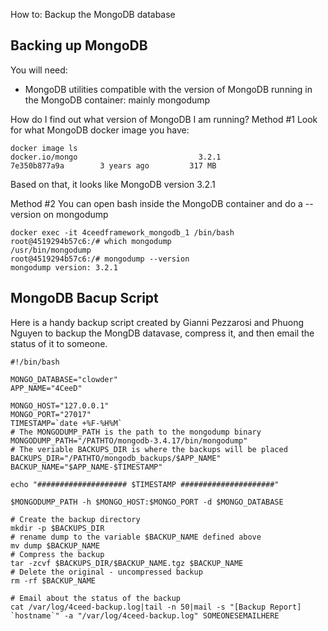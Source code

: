 How to: Backup the MongoDB database

## Backing up MongoDB

You will need:
- MongoDB utilities compatible with the version of MongoDB running in the MongoDB container: mainly mongodump

How do I find out what version of MongoDB I am running?
Method #1 
Look for what MongoDB docker image you have:
```
docker image ls
docker.io/mongo                           3.2.1               7e350b877a9a        3 years ago         317 MB
```
Based on that, it looks like MongoDB version 3.2.1

Method #2
You can open bash inside the MongoDB container and do a --version on mongodump
```
docker exec -it 4ceedframework_mongodb_1 /bin/bash
root@4519294b57c6:/# which mongodump
/usr/bin/mongodump
root@4519294b57c6:/# mongodump --version
mongodump version: 3.2.1
```
## MongoDB Bacup Script

Here is a handy backup script created by Gianni Pezzarosi and Phuong Nguyen to backup the MongDB datavase, compress it, and then email the status of it to someone.

```
#!/bin/bash

MONGO_DATABASE="clowder"
APP_NAME="4CeeD"

MONGO_HOST="127.0.0.1"
MONGO_PORT="27017"
TIMESTAMP=`date +%F-%H%M`
# The MONGODUMP_PATH is the path to the mongodump binary
MONGODUMP_PATH="/PATHTO/mongodb-3.4.17/bin/mongodump"
# The veriable BACKUPS_DIR is where the backups will be placed
BACKUPS_DIR="/PATHTO/mongodb_backups/$APP_NAME"
BACKUP_NAME="$APP_NAME-$TIMESTAMP"

echo "#################### $TIMESTAMP #####################"

$MONGODUMP_PATH -h $MONGO_HOST:$MONGO_PORT -d $MONGO_DATABASE

# Create the backup directory
mkdir -p $BACKUPS_DIR
# rename dump to the variable $BACKUP_NAME defined above
mv dump $BACKUP_NAME
# Compress the backup
tar -zcvf $BACKUPS_DIR/$BACKUP_NAME.tgz $BACKUP_NAME
# Delete the original - uncompressed backup
rm -rf $BACKUP_NAME

# Email about the status of the backup
cat /var/log/4ceed-backup.log|tail -n 50|mail -s "[Backup Report] `hostname`" -a "/var/log/4ceed-backup.log" SOMEONESEMAILHERE
```
